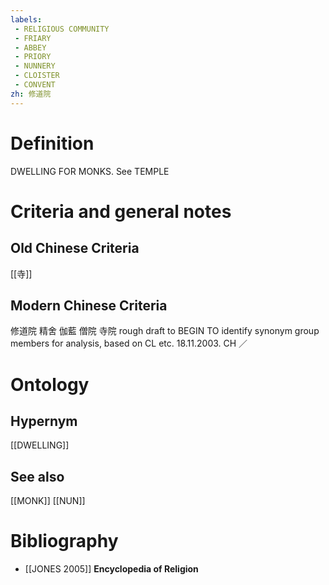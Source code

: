 ```yaml
---
labels: 
 - RELIGIOUS COMMUNITY
 - FRIARY
 - ABBEY
 - PRIORY
 - NUNNERY
 - CLOISTER
 - CONVENT
zh: 修道院
---
```


# Definition
DWELLING FOR MONKS. See TEMPLE
# Criteria and general notes
## Old Chinese Criteria
[[寺]]
## Modern Chinese Criteria
修道院
精舍
伽藍
僧院
寺院
rough draft to BEGIN TO identify synonym group members for analysis, based on CL etc. 18.11.2003. CH ／
# Ontology

## Hypernym
[[DWELLING]]
## See also
[[MONK]]
[[NUN]]
# Bibliography
- [[JONES 2005]]
**Encyclopedia of Religion** 
